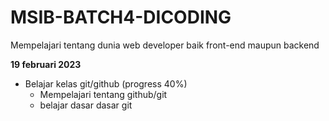 # MSIB-BATCH4-DICODING
Mempelajari tentang dunia web developer baik front-end maupun backend

**19 februari 2023**
- Belajar kelas git/github (progress 40%)
  * Mempelajari tentang github/git
  * belajar dasar dasar git
